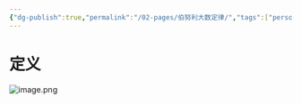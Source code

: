 ```yaml
---
{"dg-publish":true,"permalink":"/02-pages/伯努利大数定律/","tags":["personal/blog","概率论","概念"]}
---
```


# 定义
![image.png](https://yelanyanyu-img-bed.oss-cn-hangzhou.aliyuncs.com/img/blog/2024/06/20240614154332.png)
